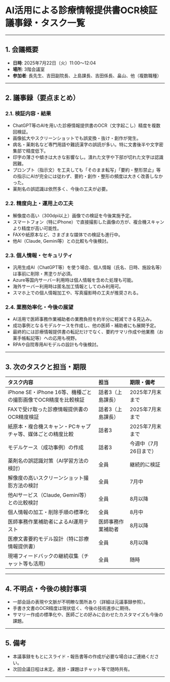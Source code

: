 # AI活用による診療情報提供書OCR検証 議事録・タスク一覧

---

## 1. 会議概要

- **日時**: 2025年7月22日（火）11:00～12:04
- **場所**: 3階会議室
- **参加者**: 長先生、吉田副院長、上島課長、吉田係長、畠山、他（複数職種）

---

## 2. 議事録（要点まとめ）

### 2.1. 検証内容・結果
- ChatGPT等のAIを用いた診療情報提供書のOCR（文字起こし）精度を複数回検証。
- 画像拡大やスクリーンショットでも誤変換・抜け・創作が発生。
- 病名・薬剤名など専門用語や難読漢字の誤読が多い。特に文書後半や文字密集部で精度低下。
- 印字の薄さや傾きは大きな影響なし。潰れた文字や下部が切れた文字は認識困難。
- プロンプト（指示文）を工夫しても「そのまま転写」「要約・整形禁止」等の指示にAIが完全には従わず、要約・創作・整形の頻度は大きく改善しなかった。
- 薬剤名の誤認識は依然多く、今後の工夫が必要。

### 2.2. 精度向上・運用上の工夫
- 解像度の高い（300dpi以上）画像での検証を今後実施予定。
- スマートフォン（特にiPhone）で直接撮影した画像の方が、複合機スキャンより精度が高い可能性。
- FAXや紙原本など、さまざまな媒体での検証も進行中。
- 他AI（Claude, Gemini等）との比較も今後検討。

### 2.3. 個人情報・セキュリティ
- 汎用生成AI（ChatGPT等）を使う場合、個人情報（氏名、日時、施設名等）は事前に削除・黒塗りが必須。
- Azure等国内サーバー利用時は個人情報を含めた処理も可能。
- 海外サーバー利用時は匿名加工情報としてのみ利用可。
- スマホ上での個人情報加工や、写真撮影時の工夫が推奨される。

### 2.4. 業務効率化・今後の展望
- AI活用で医師事務作業補助者の業務負担を約半分に軽減できる見込み。
- 成功事例となるモデルケースを作成し、他の医師・補助者にも展開予定。
- 最終的には診療情報提供書の転記だけでなく、要約サマリ作成や他業務（お薬手帳転記等）への応用も視野。
- RPAや自院専用AIモデルの設計も今後検討。

---

## 3. 次のタスクと担当・期限

| タスク内容 | 担当 | 期限・備考 |
|:---|:---|:---|
| iPhone SE・iPhone 16等、機種ごとの撮影画像でOCR精度を比較検証 | 話者3（上島課長） | 2025年7月末まで |
| FAXで受け取った診療情報提供書のOCR精度検証 | 話者3（上島課長） | 2025年7月末まで |
| 紙原本・複合機スキャン・PCキャプチャ等、媒体ごとの精度比較 | 話者3 | 2025年7月末まで |
| モデルケース（成功事例）の作成 | 話者3 | 今週中（7月26日まで） |
| 薬剤名の誤認識対策（AI学習方法の検討） | 全員 | 継続的に検証 |
| 解像度の高いスクリーンショット撮影方法の検討 | 全員 | 7月中 |
| 他AIサービス（Claude, Gemini等）との比較検討 | 全員 | 8月以降 |
| 個人情報の加工・削除手順の標準化 | 全員 | 8月中 |
| 医師事務作業補助者によるAI運用テスト | 医師事務作業補助者 | 8月以降 |
| 医療文書要約モデル設計（特に診療情報提供書） | 全員 | 8月以降 |
| 現場フィードバックの継続収集（チャット等も活用） | 全員 | 随時 |

---

## 4. 不明点・今後の検討事項

- 一部会話の表現や文脈が不明瞭な箇所あり（詳細は元議事録参照）。
- 手書き文書のOCR精度は現状低く、今後の技術進歩に期待。
- サマリー作成の標準化や、医師ごとの好みに合わせたカスタマイズも今後の課題。

---

## 5. 備考

- 本議事録をもとにスライド・報告書等の作成が必要な場合はご連絡ください。
- 次回会議日程は未定。進捗・課題はチャット等で随時共有。

---